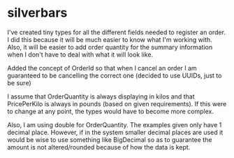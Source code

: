 # silverbars

I've created tiny types for all the different fields needed to register an order. I did this because
it will be much easier to know what I'm working with. Also, it will be easier to add order quantity for the summary
information when I don't have to deal with what it will look like.

Added the concept of OrderId so that when I cancel an order I am guaranteed to be cancelling the correct one
(decided to use UUIDs, just to be sure)

I assume that OrderQuantity is always displaying in kilos and that PricePerKilo is always in pounds (based on given
requirements). If this were to change at any point, the types would have to become more complex.

Also, I am using double for OrderQuantity. The examples given only have 1 decimal place. However, if in the system
smaller decimal places are used it would be wise to use something like BigDecimal so as to guarantee the amount is not
altered/rounded because of how the data is kept.

